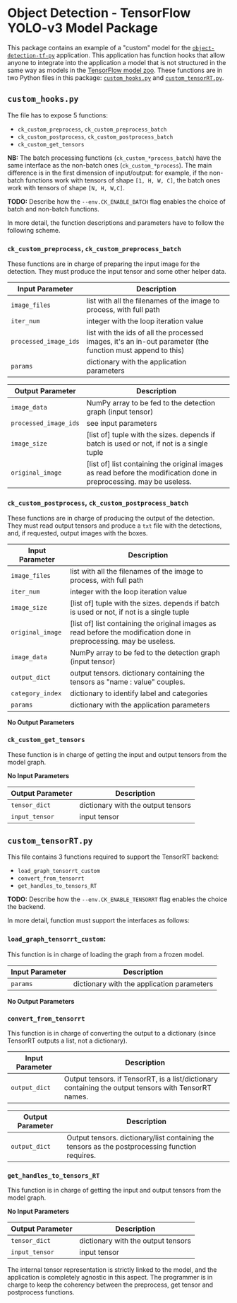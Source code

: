 # Object Detection - TensorFlow YOLO-v3 Model Package

This package contains an example of a "custom" model for the [`object-detection-tf-py`](https://github.com/ctuning/ck-tensorflow/blob/master/program/object-detection-tf-py/) application.
This application has function hooks that allow anyone to integrate into the application a model that is not structured in the same way as models in the [TensorFlow model zoo](https://github.com/tensorflow/models/blob/master/research/object_detection/g3doc/detection_model_zoo.md).
These functions are in two Python files in this package: [`custom_hooks.py`](#custom_hooks) and [`custom_tensorRT.py`](#custom_tensorRT). 

<a href="custom_hooks"></a>
## `custom_hooks.py`

The file has to expose 5 functions:
- `ck_custom_preprocess`, `ck_custom_preprocess_batch`
- `ck_custom_postprocess`, `ck_custom_postprocess_batch`
- `ck_custom_get_tensors`

**NB:** The batch processing functions (`ck_custom_*process_batch`) have the same interface as the non-batch ones (`ck_custom_*process`).
The main difference is in the first dimension of input/output: 
for example, if the non-batch functions work with tensors of shape `[1, H, W, C]`, the batch ones work with tensors of shape `[N, H, W,C]`.

**TODO:** Describe how the `--env.CK_ENABLE_BATCH` flag enables the choice of batch and non-batch functions.

In more detail, the function descriptions and parameters have to follow the following scheme.

### `ck_custom_preprocess`, `ck_custom_preprocess_batch`

These functions are in charge of preparing the input image for the detection.
They must produce the input tensor and some other helper data.

| Input Parameter | Description |
| ---- | ---- |
|`image_files`          | list with all the filenames of the image to process, with full path|
|`iter_num`             | integer with the loop iteration value|
|`processed_image_ids`  | list with the ids of all the processed images, it's an in-out parameter (the function must append to this)|
|`params`               | dictionary with the application parameters |

| Output Parameter | Description |
| ---- | ---- |
|`image_data`           | NumPy array to be fed to the detection graph (input tensor)|
|`processed_image_ids`  | see input parameters|
|`image_size`           | [list of] tuple with the sizes. depends if batch is used or not, if not is a single tuple|
|`original_image`       | [list of] list containing the original images as read before the modification done in preprocessing. may be useless. |


### `ck_custom_postprocess`, `ck_custom_postprocess_batch`

These functions are in charge of producing the output of the detection.
They must read output tensors and produce a `txt` file with the detections, and, if requested, output images with the boxes.
	
| Input Parameter | Description |
| ---- | ---- |
|`image_files`	     | list with all the filenames of the image to process, with full path |
|`iter_num`            | integer with the loop iteration value |
|`image_size`	     | [list of] tuple with the sizes. depends if batch is used or not, if not is a single tuple|
|`original_image`      | [list of] list containing the original images as read before the modification done in preprocessing. may be useless. |
|`image_data`          | NumPy array to be fed to the detection graph (input tensor)|
|`output_dict`         | output tensors. dictionary containing the tensors as "name : value" couples.|
|`category_index`      | dictionary to identify label and categories|
|`params`              | dictionary with the application parameters|

**No Output Parameters**
		
### `ck_custom_get_tensors`

These function is in charge of getting the input and output tensors from the model graph.

**No Input Parameters**

| Output Parameter | Description |
| ---- | ---- |
|`tensor_dict`          | dictionary with the output tensors|
|`input_tensor`         | input tensor|


## `custom_tensorRT.py`

This file contains 3 functions required to support the TensorRT backend:

- `load_graph_tensorrt_custom`
- `convert_from_tensorrt`     
- `get_handles_to_tensors_RT` 

**TODO:** Describe how the `--env.CK_ENABLE_TENSORRT` flag enables the choice the backend.

In more detail, function must support the interfaces as follows:

### `load_graph_tensorrt_custom`:

This function is in charge of loading the graph from a frozen model.
	
| Input Parameter | Description |
| ---- | ---- |
| `params`               | dictionary with the application parameters |

**No Output Parameters**

### `convert_from_tensorrt`
This function is in charge of converting the output to a dictionary (since TensorRT outputs a list, not a dictionary).
	
| Input Parameter | Description |
| ---- | ---- |
|`output_dict`          | Output tensors. if TensorRT, is a list/dictionary containing the output tensors with TensorRT names. |

| Output Parameter | Description |
| ---- | ---- |
|`output_dict`          | Output tensors. dictionary/list containing the tensors as the postprocessing function requires.


### `get_handles_to_tensors_RT`
This function is in charge of getting the input and output tensors from the model graph.

**No Input Parameters**

| Output Parameter | Description |
| ---- | ---- |
|`tensor_dict`          | dictionary with the output tensors|
|`input_tensor`         | input tensor|

The internal tensor representation is strictly linked to the model, and the
application is completely agnostic in this aspect. The programmer is in charge
to keep the coherency between the preprocess, get tensor and postprocess
functions.
